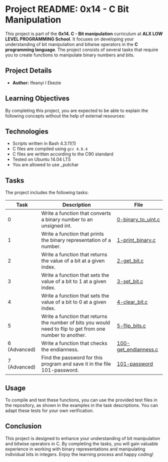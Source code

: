 # Project README: 0x14 - C Bit Manipulation

This project is part of the **0x14. C - Bit manipulation** curriculum at **ALX LOW LEVEL PROGRAMMING School**. It focuses on developing your understanding of bit manipulation and bitwise operators in the **C programming language**. The project consists of several tasks that require you to create functions to manipulate binary numbers and bits.

## Project Details

- **Author:** Ifeanyi I Ekezie

## Learning Objectives

By completing this project, you are expected to be able to explain the following concepts without the help of external resources:


## Technologies
* Scripts written in Bash 4.3.11(1)
* C files are compiled using `gcc 4.8.4`
* C files are written according to the C90 standard
* Tested on Ubuntu 14.04 LTS
* You are allowed to use _putchar

## Tasks

The project includes the following tasks:

| Task | Description | File |
| --- | --- | --- |
| 0 | Write a function that converts a binary number to an unsigned int. | [0-binary_to_uint.c](https://github.com/alx-low_level_programming/0x14-bit_manipulation/blob/master/0-binary_to_uint.c) |
| 1 | Write a function that prints the binary representation of a number. | [1-print_binary.c](https://github.com/alx-low_level_programming/0x14-bit_manipulation/blob/master/1-print_binary.c) |
| 2 | Write a function that returns the value of a bit at a given index. | [2-get_bit.c](https://github.com/alx-low_level_programming/0x14-bit_manipulation/blob/master/2-get_bit.c) |
| 3 | Write a function that sets the value of a bit to 1 at a given index. | [3-set_bit.c](https://github.com/alx-low_level_programming/0x14-bit_manipulation/blob/master/3-set_bit.c) |
| 4 | Write a function that sets the value of a bit to 0 at a given index. | [4-clear_bit.c](https://github.com/alx-low_level_programming/0x14-bit_manipulation/blob/master/4-clear_bit.c) |
| 5 | Write a function that returns the number of bits you would need to flip to get from one number to another. | [5-flip_bits.c](https://github.com/alx-low_level_programming/0x14-bit_manipulation/blob/master/5-flip_bits.c) |
| 6 (Advanced) | Write a function that checks the endianness. | [100-get_endianness.c](https://github.com/alx-low_level_programming/0x14-bit_manipulation/blob/master/100-get_endianness.c) |
| 7 (Advanced) | Find the password for this program and save it in the file 101-password. | [101-password](https://github.com/alx-low_level_programming/0x14-bit_manipulation/blob/master/101-password) |

## Usage

To compile and test these functions, you can use the provided test files in the repository, as shown in the examples in the task descriptions. You can adapt these tests for your own verification.

## Conclusion

This project is designed to enhance your understanding of bit manipulation and bitwise operators in C. By completing the tasks, you will gain valuable experience in working with binary representations and manipulating individual bits in integers. Enjoy the learning process and happy coding!
